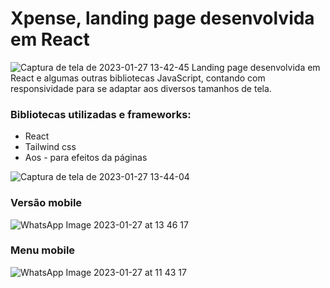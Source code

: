 # Xpense, landing page desenvolvida em React

![Captura de tela de 2023-01-27 13-42-45](https://user-images.githubusercontent.com/89361241/215143643-0925ac33-0216-40bb-b1eb-8e470afae99f.png)
Landing page desenvolvida em React e algumas outras bibliotecas JavaScript, contando com responsividade para se adaptar aos diversos tamanhos de tela.

### Bibliotecas utilizadas e frameworks:
- React
- Tailwind css
- Aos - para efeitos da páginas

![Captura de tela de 2023-01-27 13-44-04](https://user-images.githubusercontent.com/89361241/215143928-560dae2e-80e4-4893-b12e-251e56f145b8.png)

### Versão mobile
![WhatsApp Image 2023-01-27 at 13 46 17](https://user-images.githubusercontent.com/89361241/215144671-8fdd199a-863d-4254-ab45-3d124824612d.jpeg)
### Menu mobile
![WhatsApp Image 2023-01-27 at 11 43 17](https://user-images.githubusercontent.com/89361241/215114487-95588eef-6335-404a-8006-61ef1dff1633.jpeg)
